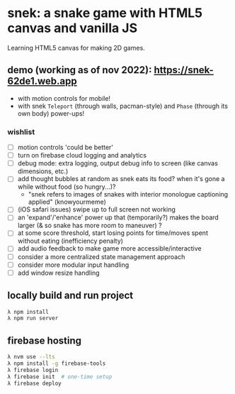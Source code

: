# snek: a snake game with HTML5 canvas and vanilla JS

Learning HTML5 canvas for making 2D games.

## demo (working as of nov 2022): https://snek-62de1.web.app

- with motion controls for mobile!
- with snek `Teleport` (through walls, pacman-style) and `Phase` (through its own body) power-ups!

### wishlist
- [ ] motion controls 'could be better'
- [ ] turn on firebase cloud logging and analytics
- [ ] debug mode: extra logging, output debug info to screen (like canvas dimensions, etc.)
- [ ] add thought bubbles at random as snek eats its food? when it's gone a while without food (so hungry...)?
    - "snek refers to images of snakes with interior monologue captioning applied" (knowyourmeme)
- [ ] (iOS safari issues) swipe up to full screen not working
- [ ] an 'expand'/'enhance' power up that (temporarily?) makes the board larger (& so snake has more room to maneuver) ?
- [ ] at some score threshold, start losing points for time/moves spent without eating (inefficiency penalty)
- [ ] add audio feedback to make game more accessible/interactive
- [ ] consider a more centralized state management approach
- [ ] consider more modular input handling
- [ ] add window resize handling

## locally build and run project

```bash
λ npm install
λ npm run server
```

## firebase hosting

```bash
λ nvm use --lts
λ npm install -g firebase-tools
λ firebase login
λ firebase init  # one-time setup
λ firebase deploy
```
